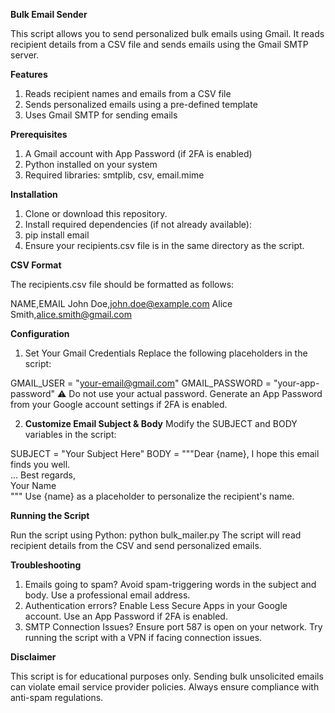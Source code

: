 **Bulk Email Sender**

This script allows you to send personalized bulk emails using Gmail. It reads recipient details from a CSV file and sends emails using the Gmail SMTP server.

**Features**

1. Reads recipient names and emails from a CSV file
2. Sends personalized emails using a pre-defined template
3. Uses Gmail SMTP for sending emails

**Prerequisites**

1. A Gmail account with App Password (if 2FA is enabled)
2. Python installed on your system
3. Required libraries: smtplib, csv, email.mime

**Installation**

1. Clone or download this repository.
2. Install required dependencies (if not already available):
3. pip install email
4. Ensure your recipients.csv file is in the same directory as the script.

**CSV Format**

The recipients.csv file should be formatted as follows:

NAME,EMAIL
John Doe,john.doe@example.com
Alice Smith,alice.smith@gmail.com

**Configuration**

1. Set Your Gmail Credentials
Replace the following placeholders in the script:

GMAIL_USER = "your-email@gmail.com"
GMAIL_PASSWORD = "your-app-password"
⚠️ Do not use your actual password. Generate an App Password from your Google account settings if 2FA is enabled.

2. **Customize Email Subject & Body**
Modify the SUBJECT and BODY variables in the script:

SUBJECT = "Your Subject Here"
BODY = """Dear {name}, 
I hope this email finds you well.  
...
Best regards,  
Your Name  
"""
Use {name} as a placeholder to personalize the recipient's name.

**Running the Script**

Run the script using Python:
python bulk_mailer.py
The script will read recipient details from the CSV and send personalized emails.

**Troubleshooting**

1. Emails going to spam?
Avoid spam-triggering words in the subject and body.
Use a professional email address.
2. Authentication errors?
Enable Less Secure Apps in your Google account.
Use an App Password if 2FA is enabled.
3. SMTP Connection Issues?
Ensure port 587 is open on your network.
Try running the script with a VPN if facing connection issues.

**Disclaimer**

This script is for educational purposes only. Sending bulk unsolicited emails can violate email service provider policies. Always ensure compliance with anti-spam regulations.
